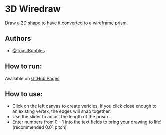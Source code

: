 # 3D Wiredraw

Draw a 2D shape to have it converted to a wireframe prism.

## Authors

- [@ToastBubbles](https://www.github.com/ToastBubbles)

## How to run:

Available on [GitHub Pages](https://toastbubbles.github.io/draw-to-3d/)

## How to use:

- Click on the left canvas to create vericies, if you click close enough to an existing vertex, the edges will snap together.
- Use the slider to adjust the length of the prism.
- Enter numbers from 0 - 1 into the text fields to bring your drawing to life!
  (recommended 0.01 pitch)
